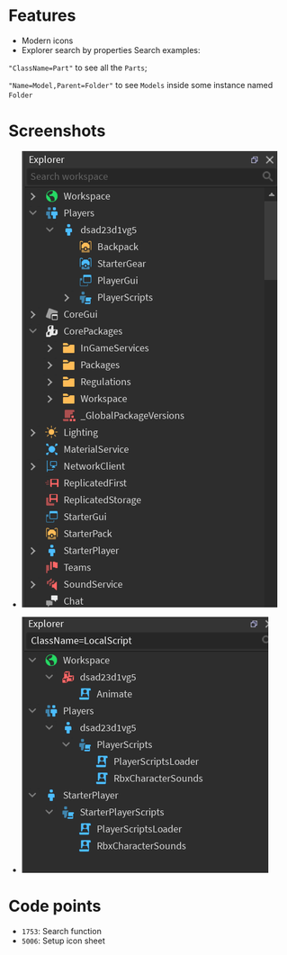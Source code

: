 # Features
* Modern icons
* Explorer search by properties
Search examples:

`"ClassName=Part"` to see all the `Parts`;

`"Name=Model,Parent=Folder"` to see `Models` inside some instance named `Folder`

# Screenshots
* ![screenshot](github/explorer.png)

* ![screenshot](github/property-search.png)

# Code points
* `1753`: Search function
* `5006`: Setup icon sheet
